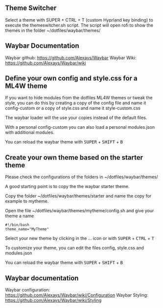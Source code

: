## Theme Switcher

Select a theme with SUPER + CTRL + T (custom Hyprland key binding) to execute the themeswitcher.sh script. The script will open rofi to show the themes in the folder ~/dotfiles/waybar/themes/

## Waybar Documentation

Waybar github: https://github.com/Alexays/Waybar
Waybar Wiki: https://github.com/Alexays/Waybar/wiki

## Define your own config and style.css for a ML4W theme

If you want to hide modules from the dotfiles ML4W themes or tweak the style, you can do this by creating a copy of the config file and name it config-custom or a copy of style.css and name it style-custom.css

The waybar loader will the use your copies instead of the default files.

With a personal config-custom you can also load a personal modules.json with additional modules.

You can reload the waybar theme with <kbd>SUPER</kbd> + <kbd>SHIFT</kbd> + <kbd>B</kbd>

## Create your own theme based on the starter theme

Please check the configurations of the folders in ~/dotfiles/waybar/themes/

A good starting point is to copy the the waybar starter theme.

Copy the folder ~/dotfiles/waybar/themes/starter and name the copy for example to mytheme.

Open the file ~/dotfiles/waybar/themes/mytheme/config.sh and give your theme a name

```
#!/bin/bash
theme_name="MyTheme"
```

Select your new theme by clicking in the ... icon or with <kbd>SUPER</kbd> + <kbd>CTRL</kbd> + <kbd>T</kbd>

To customize your theme, you can edit the files config, style.css and modules.json

You can reload the waybar theme with <kbd>SUPER</kbd> + <kbd>SHIFT</kbd> + <kbd>B</kbd>

## Waybar documentation

Waybar configuration: https://github.com/Alexays/Waybar/wiki/Configuration
Waybar Styling: https://github.com/Alexays/Waybar/wiki/Styling
